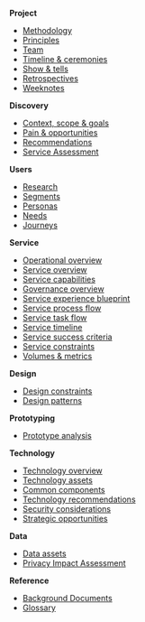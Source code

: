 **Project**

- [Methodology](methodology)
- [Principles](principles)
- [Team](team)
- [Timeline & ceremonies](timeline-and-ceremonies)
- [Show & tells](show-and-tells)
- [Retrospectives](retrospectives)
- [Weeknotes](https://github.com/notbinary/fsa-weeknotes/wiki#meat-plant-inspections)

**Discovery**

- [Context, scope & goals](Context,-Goals-and-Scope)
- [Pain & opportunities](pain-and-opportunities)
- [Recommendations](recommendations)
- [Service Assessment](service-assessment)

**Users**

- [Research](discovery-research)
- [Segments](user-segments)
- [Personas](personas)
- [Needs](user-needs)
- [Journeys](user-research)

**Service**

- [Operational overview](operational-overview)
- [Service overview](service-overview)
- [Service capabilities](service-capabilities)
- [Governance overview](governance-overview)
- [Service experience blueprint](service-experience-blueprint)
- [Service process flow](service-process-flow)
- [Service task flow](service-taskflow)
- [Service timeline](timeline)
- [Service success criteria](service-success-criteria)
- [Service constraints](service-constraints)
- [Volumes & metrics](volumes-and-metrics)

**Design**

- [Design constraints](design-considerations)
- [Design patterns](design-patterns)

**Prototyping**

- [Prototype analysis](prototype-analysis)

**Technology**

- [Technology overview](technology-overview)
- [Technology assets](technology-assets)
- [Common components](common-components)
- [Technology recommendations](technology-recommendations)
- [Security considerations](security-considerations)
- [Strategic opportunities](strategic-opportunities)

**Data**

- [Data assets](data-assets)
- [Privacy Impact Assessment](privacy-impact-assessment)

**Reference**

- [Background Documents](references)
- [Glossary](glossary)



